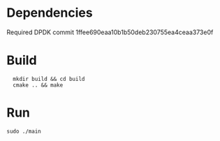 # Dependencies
  Required DPDK commit 1ffee690eaa10b1b50deb230755ea4ceaa373e0f

# Build
```
  mkdir build && cd build
  cmake .. && make
```

# Run
```
sudo ./main
```
